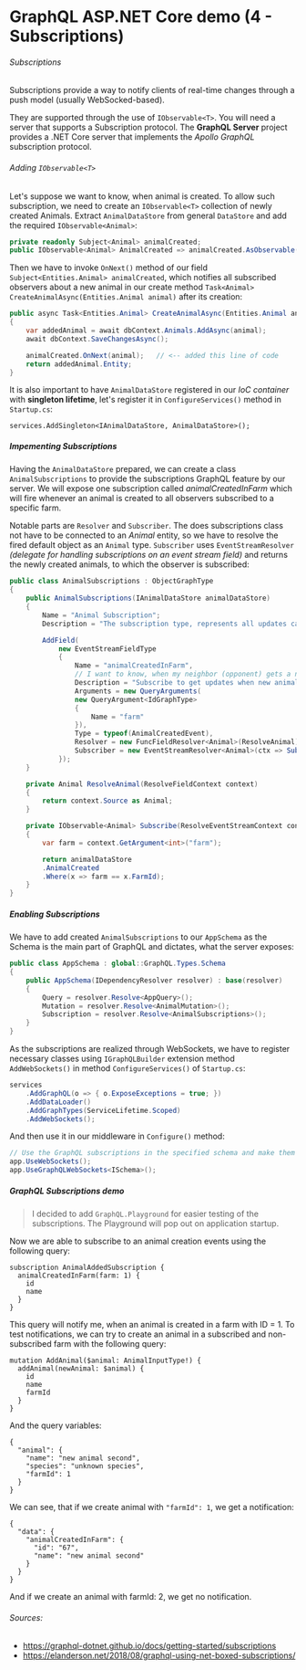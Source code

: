 # GraphQL ASP.NET Core demo (4 - Subscriptions)

###### Subscriptions

Subscriptions provide a way to notify clients of real-time changes through a push model (usually WebSocked-based).

They are supported through the use of `IObservable<T>`. You will need a server that supports a Subscription protocol. The **GraphQL Server** project provides a .NET Core server that implements the *Apollo GraphQL* subscription protocol.


###### Adding `IObservable<T>`
Let's suppose we want to know, when animal is created. To allow such subscription, we need to create an `IObservable<T>` collection of newly created Animals.
Extract `AnimalDataStore` from general `DataStore` and add the required `IObservable<Animal>`:


```csharp
private readonly Subject<Animal> animalCreated;
public IObservable<Animal> AnimalCreated => animalCreated.AsObservable();	
```

Then we have to invoke `OnNext()` method of our field `Subject<Entities.Animal> animalCreated`, which notifies all subscribed observers about a new animal in our create method `Task<Animal> CreateAnimalAsync(Entities.Animal animal)` after its creation:

```csharp
public async Task<Entities.Animal> CreateAnimalAsync(Entities.Animal animal)
{
	var addedAnimal = await dbContext.Animals.AddAsync(animal);
	await dbContext.SaveChangesAsync();

	animalCreated.OnNext(animal);	// <-- added this line of code
	return addedAnimal.Entity;
}
```

It is also important to have `AnimalDataStore` registered in our *IoC container* with **singleton lifetime**, let's register it in `ConfigureServices()` method in `Startup.cs`:

`services.AddSingleton<IAnimalDataStore, AnimalDataStore>();`

##### Impementing Subscriptions
Having the `AnimalDataStore` prepared, we can create a class `AnimalSubscriptions` to provide the subscriptions GraphQL feature by our server. We will expose one subscription called *animalCreatedInFarm* which will fire whenever an animal is created to all observers subscribed to a specific farm.

Notable parts are `Resolver` and `Subscriber`. The does subscriptions class not have to be connected to an *Animal* entity, so we have to resolve the fired default object as an `Animal` type. `Subscriber` uses `EventStreamResolver` *(delegate for handling subscriptions on an event stream field)* and returns the newly created animals, to which the observer is subscribed:

```csharp
public class AnimalSubscriptions : ObjectGraphType
{
	public AnimalSubscriptions(IAnimalDataStore animalDataStore)
	{
		Name = "Animal Subscription";
		Description = "The subscription type, represents all updates can be pushed to the client in real time over web sockets.";

		AddField(
			new EventStreamFieldType
			{
				Name = "animalCreatedInFarm",
				// I want to know, when my neighbor (opponent) gets a new animal
				Description = "Subscribe to get updates when new animal is created in specific farms.",
				Arguments = new QueryArguments(
				new QueryArgument<IdGraphType>
				{
					Name = "farm"
				}),
				Type = typeof(AnimalCreatedEvent),
				Resolver = new FuncFieldResolver<Animal>(ResolveAnimal),
				Subscriber = new EventStreamResolver<Animal>(ctx => Subscribe(ctx, animalDataStore)),
			});
	}

	private Animal ResolveAnimal(ResolveFieldContext context)
	{
		return context.Source as Animal;
	}

	private IObservable<Animal> Subscribe(ResolveEventStreamContext context, IAnimalDataStore animalDataStore)
	{
		var farm = context.GetArgument<int>("farm");

		return animalDataStore
		.AnimalCreated
		.Where(x => farm == x.FarmId);
	}
}
```


##### Enabling Subscriptions

We have to add created `AnimalSubscriptions` to our `AppSchema` as the Schema is the main part of GraphQL and dictates, what the server exposes:

```csharp
public class AppSchema : global::GraphQL.Types.Schema
{
	public AppSchema(IDependencyResolver resolver) : base(resolver)
	{
		Query = resolver.Resolve<AppQuery>();
		Mutation = resolver.Resolve<AnimalMutation>();
		Subscription = resolver.Resolve<AnimalSubscriptions>();
	}
}
```

As the subscriptions are realized through WebSockets, we have to register necessary classes using `IGraphQLBuilder` extension method `AddWebSockets()` in method `ConfigureServices()` of `Startup.cs`:

```csharp
services
	.AddGraphQL(o => { o.ExposeExceptions = true; })
	.AddDataLoader()
	.AddGraphTypes(ServiceLifetime.Scoped)
	.AddWebSockets();
```

And then use it in our middleware in `Configure()` method:

```csharp
// Use the GraphQL subscriptions in the specified schema and make them available.
app.UseWebSockets();
app.UseGraphQLWebSockets<ISchema>();
```



##### GraphQL Subscriptions demo
> I decided to add `GraphQL.Playground` for easier testing of the subscriptions. The Playground will pop out on application startup.

Now we are able to subscribe to an animal creation events using the following query:

```
subscription AnimalAddedSubscription {
  animalCreatedInFarm(farm: 1) {
    id
    name
  }
}
```

This query will notify me, when an animal is created in a farm with ID = 1. To test notifications, we can try to create an animal in a subscribed and non-subscribed farm with the following query:

```
mutation AddAnimal($animal: AnimalInputType!) {
  addAnimal(newAnimal: $animal) {
    id
    name
    farmId
  }
}
```

And the query variables:

```
{
  "animal": {
    "name": "new animal second",
    "species": "unknown species",
    "farmId": 1
  }
}
```

We can see, that if we create animal with `"farmId": 1`, we get a notification:

```
{
  "data": {
    "animalCreatedInFarm": {
      "id": "67",
      "name": "new animal second"
    }
  }
}
```

And if we create an animal with farmId: 2, we get no notification.


###### Sources:

* https://graphql-dotnet.github.io/docs/getting-started/subscriptions
* https://elanderson.net/2018/08/graphql-using-net-boxed-subscriptions/
